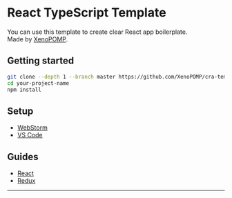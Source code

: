 # React TypeScript Template
You can use this template to create clear React app boilerplate. \
Made by [XenoPOMP](https://github.com/XenoPOMP).

## Getting started
```bash
git clone --depth 1 --branch master https://github.com/XenoPOMP/cra-template-typescript.git your-project-name
cd your-project-name
npm install
```

## Setup
* [WebStorm](https://github.com/XenoPOMP/cra-template-typescript/tree/master/.ct/docs/setup/webstorm#readme)
* [VS Code]()

## Guides
* [React](https://github.com/XenoPOMP/cra-template-typescript/tree/master/.ct/docs/react#readme)
* [Redux](https://github.com/XenoPOMP/cra-template-typescript/tree/master/.ct/docs/redux#readme)

<hr>